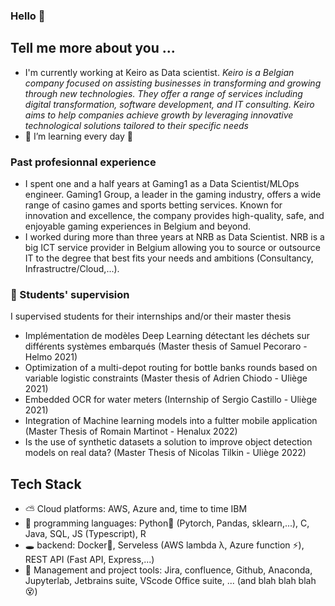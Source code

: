 ### Hello 👋

## Tell me more about you ...
- I'm currently working at Keiro as Data scientist.
<i> Keiro is a Belgian company focused on assisting businesses in transforming and growing through new technologies. They offer a range of services including digital transformation, software development, and IT consulting. Keiro aims to help companies achieve growth by leveraging innovative technological solutions tailored to their specific needs </i>
- 🌱 I’m learning every day 🧩

### Past profesionnal experience
- I spent one and a half years at Gaming1 as a Data Scientist/MLOps engineer. Gaming1 Group, a leader in the gaming industry, offers a wide range of casino games and sports betting services. Known for innovation and excellence, the company provides high-quality, safe, and enjoyable gaming experiences in Belgium and beyond.
- I worked during more than three years at NRB as Data Scientist. NRB is a big ICT service provider in Belgium allowing you to source or outsource IT to the degree that best fits your needs and ambitions (Consultancy, Infrastructre/Cloud,...).

### 👯 Students' supervision
I supervised students for their internships and/or their master thesis
  -  Implémentation de modèles Deep Learning détectant les déchets sur différents systèmes embarqués (Master thesis of Samuel Pecoraro - Helmo 2021)
  -  Optimization of a multi-depot routing for bottle banks rounds based on variable logistic constraints (Master thesis of Adrien Chiodo - Uliège 2021)
  -  Embedded OCR for water meters (Internship of Sergio Castillo - Uliège 2021)
  -  Integration of Machine learning models into a fultter mobile application (Master Thesis of Romain Martinot - Henalux 2022)
  -  Is the use of synthetic datasets a solution to improve object detection models on real data? (Master Thesis of Nicolas Tilkin - Uliège 2022)


## Tech Stack
- ⛅ Cloud platforms: AWS, Azure and, time to time IBM
- 💾 programming languages: Python🐍 (Pytorch, Pandas, sklearn,...), C, Java, SQL, JS (Typescript), R
- 🕳 backend: Docker🐳, Serveless (AWS lambda λ, Azure function ⚡), REST API (Fast API, Express,...)
- 🥞 Management and project tools: Jira, confluence, Github, Anaconda, Jupyterlab, Jetbrains suite, VScode Office suite, ... (and blah blah blah 😵)

